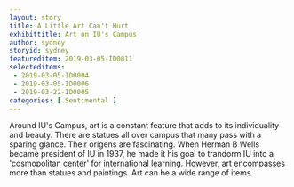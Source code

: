 ```yaml
---
layout: story
title: A Little Art Can't Hurt
exhibittitle: Art on IU's Campus
author: sydney
storyid: sydney
featureditem: 2019-03-05-ID0011
selecteditems:
 - 2019-03-05-ID0004
 - 2019-03-05-ID0006
 - 2019-03-22-ID0005
categories: [ Sentimental ]
---
```


Around IU's Campus, art is a constant feature that adds to its individuality and beauty. There are statues all over campus that many pass with a sparing glance. Their origens are fascinating. When Herman B Wells became president of IU in 1937, he made it his goal to trandorm IU into a 'cosmopolitan center' for international learning. However, art encompasses more than statues and paintings. Art can be a wide range of items. 
